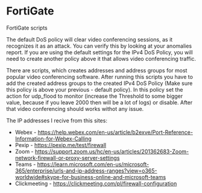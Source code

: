 # FortiGate
FortiGate scripts

The default DoS policy will clear video conferencing sessions, as it recognizes it as an attack. You can verify this by looking at your anomalies report.
If you are using the default settings for the IPv4 DoS Policy, you will need to create another policy above it that allows video conferencing traffic.

There are scripts, which creates addresses and address groups for most popular video conferencing software. After running this scripts you have to add the created address groups to the created IPv4 DoS Policy (Make sure this policy is above your previous - default policy). In this policy set the action for udp_flood to monitor (increase the Threshold to some bigger value, because if you leave 2000 then will be a lot of logs) or disable. After that video conferencing should works withot any issue.

The IP addresses I recive from this sites:
- Webex - https://help.webex.com/en-us/article/b2exve/Port-Reference-Information-for-Webex-Calling
- Pexip - https://pexip.me/test/firewall
- Zoom - https://support.zoom.us/hc/en-us/articles/201362683-Zoom-network-firewall-or-proxy-server-settings
- Teams - https://learn.microsoft.com/en-us/microsoft-365/enterprise/urls-and-ip-address-ranges?view=o365-worldwide#skype-for-business-online-and-microsoft-teams
- Clickmeeting - https://clickmeeting.com/pl/firewall-configuration
